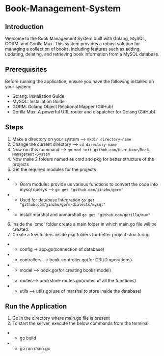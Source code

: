 # Book-Management-System
## Introduction
Welcome to the Book Management System built with Golang, MySQL, GORM, and Gorilla Mux. This system provides a robust solution for managing a collection of books, including features such as adding, updating, deleting, and retrieving book information from a MySQL database.

## Prerequisites
Before running the application, ensure you have the following installed on your system:

- Golang: Installation Guide
- MySQL: Installation Guide
- GORM: Golang Object Relational Mapper (GitHub)
- Gorilla Mux: A powerful URL router and dispatcher for Golang (GitHub)

## Steps
1. Make a directory on your system -->  `mkdir directory-name`
2. Change the current directory --> `cd directory-name`
3. Now run this command --> `go mod init github.com/User-Name/Book-Management-System`
4. Now make 2 folders named as cmd and pkg for better structure of the projects 
5. Get the required modules for the projects 
- - Gorm modules provide us various functions to convert the code into mysql querys --> `go get "github.com/jinzhu/gorm"`
- - Used for database Integration `go get "github.com/jinzhu/gorm/dialects/mysql"`
- - install marshal and unmarshall `go get "github.com/gorilla/mux"`
6. Inside the 'cmd' folder create a main folder in which main.go file will be created.
7. Create a few folders inside pkg folders for better project structuring 
- - config -> app.go(connection of database)
- - controllers --> book-controller.go(for CRUD operations)
- - model --> book.go(for creating books model)
- - routes--> bookstore-routes.go(routes of all the functions)
- - utils --> utils.go(use of marshal to store inside the database)

## Run the Application
1. Go in the directory where main.go file is present
2. To start the server, execute the below commands from the terminal:
- - go build
- - go run main.go
